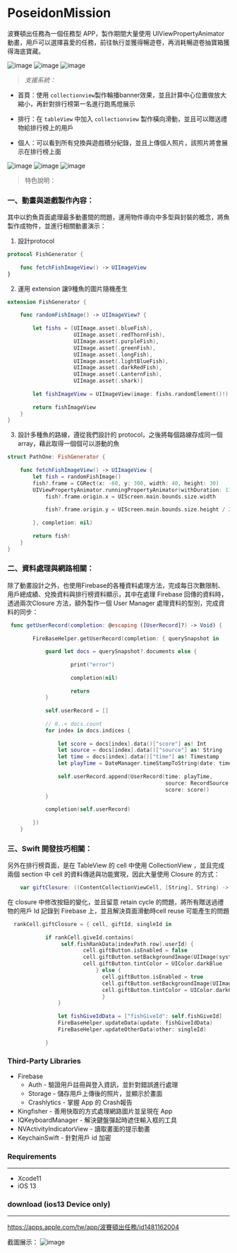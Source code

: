 # PoseidonMission
波賽頓出任務為一個任務型 APP，製作期間大量使用 UIViewPropertyAnimator 動畫，用戶可以選擇喜愛的任務，前往執行並獲得暢遊卷，再消耗暢遊卷抽寶箱獲得海底寶藏。

![image](https://github.com/kbl26amy/PoseidonMission/blob/master/fishing.gif?raw=true)
![image](https://github.com/kbl26amy/PoseidonMission/blob/master/map.gif?raw=true)
![image](https://github.com/kbl26amy/PoseidonMission/blob/master/jellyFish.gif?raw=true)


>*支援系統：* 
     
*  首頁：使用 `collectionview`製作輪播banner效果，並且計算中心位置做放大縮小，再針對排行榜第一名進行跑馬燈展示
     
*  排行：在 `tableView` 中加入 `collectionview` 製作橫向滑動，並且可以贈送禮物給排行榜上的用戶 
     
*  個人：可以看到所有兌換與遊戲積分紀錄，並且上傳個人照片，該照片將會展示在排行榜上面
     
![image](https://github.com/kbl26amy/PoseidonMission/blob/master/LobbyView.gif?raw=true)
![image](https://github.com/kbl26amy/PoseidonMission/blob/master/profile.gif?raw=true)
![image](https://github.com/kbl26amy/PoseidonMission/blob/master/rankView.gif?raw=true)

>特色說明：

###  一、動畫與遊戲製作內容：
   
其中以釣魚頁面處理最多動畫間的問題，運用物件導向中多型與封裝的概念，將魚製作成物件，並進行相關動畫演示：

1. 設計protocol

```Swift
protocol FishGenerator {
    
    func fetchFishImageView() -> UIImageView
}
```
2. 運用 extension 讓9種魚的圖片隨機產生
```Swift 
extension FishGenerator {
    
    func randomFishImage() -> UIImageView? {
        
        let fishs = [UIImage.asset(.blueFish),
                     UIImage.asset(.redThornFish),
                     UIImage.asset(.purpleFish),
                     UIImage.asset(.greenFish),
                     UIImage.asset(.longFish),
                     UIImage.asset(.lightBlueFish),
                     UIImage.asset(.darkRedFish),
                     UIImage.asset(.LanternFish),
                     UIImage.asset(.shark)]
        
        let fishImageView = UIImageView(image: fishs.randomElement()!)
        
        return fishImageView
    }
}
```

3. 設計多種魚的路線，遵從我們設計的 protocol，之後將每個路線存成同一個array，藉此取得一個個可以游動的魚
```Swift
struct PathOne: FishGenerator {
    
    func fetchFishImageView() -> UIImageView {
        let fish = randomFishImage()
        fish?.frame = CGRect(x: -60, y: 300, width: 40, height: 30)
        UIViewPropertyAnimator.runningPropertyAnimator(withDuration: 11, delay: 0, animations: {
            fish?.frame.origin.x = UIScreen.main.bounds.size.width
         
            fish?.frame.origin.y = UIScreen.main.bounds.size.height / 2
            
        }, completion: nil)
     
        return fish!
    }
}
```
###  二、資料處理與網路相關：
    
除了動畫設計之外，也使用Firebase的各種資料處理方法，完成每日次數限制、用戶總成績、兌換資料與排行榜資料顯示，其中在處理 Firebase 回傳的資料時，透過兩次Closure 方法，額外製作一個 User Manager 處理資料的型別，完成資料的同步：

```Swift
 func getUserRecord(completion: @escaping ([UserRecord]?) -> Void) {
        
        FireBaseHelper.getUserRecord(completion: { querySnapshot in
            
            guard let docs = querySnapshot?.documents else {
                    
                    print("error")
                    
                    completion(nil)
                    
                    return
            }
            
            self.userRecord = []
            
            // 0..< docs.count
            for index in docs.indices {
              
                let score = docs[index].data()["score"] as! Int
                let source = docs[index].data()["source"] as! String
                let time = docs[index].data()["time"] as! Timestamp
                let playTime = DateManager.timeStampToString(date: time, text: "yyyy-MM-dd HH:mm:ss")
        
                self.userRecord.append(UserRecord(time: playTime,
                                                  source: RecordSource(rawValue: source) ?? .loginToday,
                                                  score: score))
            }
            
            completion(self.userRecord)
            
        })
    }
```

###  三、Swift 開發技巧相關：
    
另外在排行榜頁面，是在 TableView 的 cell 中使用 CollectionView ，並且完成兩個 section 中 cell 的資料傳遞與功能實現，因此大量使用 Closure 的方式：

```Swift
    var giftClosure: ((ContentCollectionViewCell, [String], String) -> ())?
```
在 closure 中修改按鈕的變化，並且留意 retain cycle 的問題，將所有贈送過禮物的用戶 Id 記錄到 Firebase 上，並且解決頁面滑動時cell reuse 可能產生的問題
 
```Swift
  rankCell.giftClosure = { cell, giftId, singleId in
                
            if rankCell.giveId.contains(
                 self.fishRankData[indexPath.row].userId) {
                        cell.giftButton.isEnabled = false
                        cell.giftButton.setBackgroundImage(UIImage(systemName: "gift.fill"), for: .normal)
                        cell.giftButton.tintColor = UIColor.darkBlue
                            } else {
                              cell.giftButton.isEnabled = true
                              cell.giftButton.setBackgroundImage(UIImage(systemName: "gift"), for: .normal)
                              cell.giftButton.tintColor = UIColor.darkGray
                              }
                } 
            
                let fishGiveIdData = ["fishGiveId": self.fishGiveId]
                FireBaseHelper.updateData(update: fishGiveIdData)
                FireBaseHelper.updateOtherData(other: singleId)
                
            }
```

### Third-Party Libraries
* Firebase
     * Auth - 驗證用戶註冊與登入資訊，並針對錯誤進行處理
     * Storage - 儲存用戶上傳後的照片，並顯示於畫面
     * Crashlytics - 掌握 App 的 Crash報告
* Kingfisher - 善用快取的方式處理網路圖片並呈現在 App
* IQKeyboardManager - 解決鍵盤彈起時遮住輸入框的工具
* NVActivityIndicatorView - 讀取畫面的提示動畫
* KeychainSwift - 針對用戶 id 加密
     
### Requirements
-----------------
* Xcode11
* iOS 13

### download (ios13 Device only)
-------------------
https://apps.apple.com/tw/app/波賽頓出任務/id1481162004

截圖展示：
![image](https://github.com/kbl26amy/PoseidonMission/blob/master/app%20introduction.png?raw=true)


